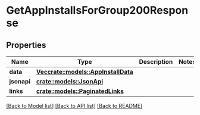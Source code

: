 # GetAppInstallsForGroup200Response

## Properties

Name | Type | Description | Notes
------------ | ------------- | ------------- | -------------
**data** | [**Vec<crate::models::AppInstallData>**](AppInstallData.md) |  | 
**jsonapi** | [**crate::models::JsonApi**](JsonApi.md) |  | 
**links** | [**crate::models::PaginatedLinks**](PaginatedLinks.md) |  | 

[[Back to Model list]](../README.md#documentation-for-models) [[Back to API list]](../README.md#documentation-for-api-endpoints) [[Back to README]](../README.md)



